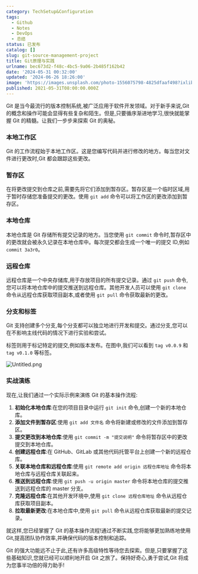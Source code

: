 ```yaml
---
category: TechSetup&Configuration
tags:
  - Github
  - Notes
  - DevOps
  - 总结
status: 已发布
catalog: []
slug: git-source-management-project
title: Git原理与实践
urlname: bec673d2-f48c-4bc5-9a06-2b485f162b42
date: '2024-05-31 00:32:00'
updated: '2024-06-26 18:26:00'
image: 'https://images.unsplash.com/photo-1556075798-4825dfaaf498?ixlib=rb-4.0.3&q=85&fm=jpg&crop=entropy&cs=srgb'
published: 2021-05-31T08:00:00.000Z
---
```


Git 是当今最流行的版本控制系统,被广泛应用于软件开发领域。对于新手来说,Git 的概念和操作可能会显得有些复杂和陌生。但是,只要循序渐进地学习,很快就能掌握 Git 的精髓。让我们一步步来探索 Git 的奥秘。


### 本地工作区


Git 的工作流程始于本地工作区。这是您编写代码并进行修改的地方。每当您对文件进行更改时,Git 都会跟踪这些更改。


### 暂存区


在将更改提交到仓库之前,需要先将它们添加到暂存区。暂存区是一个临时区域,用于暂时存储您准备提交的更改。使用 `git add` 命令可以将工作区的更改添加到暂存区。


### 本地仓库


本地仓库是 Git 存储所有提交记录的地方。当您使用 `git commit` 命令时,暂存区中的更改就会被永久记录在本地仓库中。每次提交都会生成一个唯一的提交 ID,例如 `commit 3a3r0`。


### 远程仓库


远程仓库是一个中央存储库,用于存放项目的所有提交记录。通过 `git push` 命令,您可以将本地仓库中的提交推送到远程仓库。其他开发人员可以使用 `git clone` 命令从远程仓库获取项目副本,或者使用 `git pull` 命令获取最新的更改。


### 分支和标签


Git 支持创建多个分支,每个分支都可以独立地进行开发和提交。通过分支,您可以在不影响主线代码的情况下进行实验和尝试。


标签则用于标记特定的提交,例如版本发布。在图中,我们可以看到 `tag v0.0.9` 和 `tag v0.1.0` 等标签。


![Untitled.png](https://prod-files-secure.s3.us-west-2.amazonaws.com/5d24fe63-e567-4804-86f9-9fdc62e13082/77b77e01-3aab-4add-bdbd-7f489727861d/Untitled.png?X-Amz-Algorithm=AWS4-HMAC-SHA256&X-Amz-Content-Sha256=UNSIGNED-PAYLOAD&X-Amz-Credential=ASIAZI2LB4664ILFFMLM%2F20250225%2Fus-west-2%2Fs3%2Faws4_request&X-Amz-Date=20250225T213242Z&X-Amz-Expires=3600&X-Amz-Security-Token=IQoJb3JpZ2luX2VjEBUaCXVzLXdlc3QtMiJHMEUCIHm%2BQig9veKcSPX09npdp65fnDL34LB9rsPQOS5lkn7kAiEApK4zOgp0OjCAwU72IQOxvnpR4iOyiDiHWc2Ysjeb5Asq%2FwMIThAAGgw2Mzc0MjMxODM4MDUiDN8K7%2FfhI%2Fm8AJGj8CrcA%2BQKp%2FlAmNOUXEaN9UXkJSolKNdcR%2FKKbruW0NKu510%2BTG3HcLAM77D%2BWicwS%2FZghWIWJBFq1d92i81MBqicVJgqQ6aru3esWqBi9C3xYh3B4HgCvhhzHfEVRGiJs0gNuTa%2BOkiW6T1Xco5zxX6%2FW50FpV%2B480NCYiVg8vg%2BXbuRYb%2B7AvOpmJZ%2F05WWjFOVg2LwAMZ8xywGvareH8pGTzsKqA4o%2FC1fmErPLCF2bqXR60%2BhdUE3My6TMWodWhmgN8dd4V3pcYlVY2M0OMHRLchAc7Cqq7olCZpj3nRQe8FY1zpEbBrqgw89whpTSV8uuHE8%2B243m7y9gD2LyqTLUXohcjXQoIz7NZTdPP7bb9VFB6bGxzKCg%2B9fupBsW09LwzbOHPe5GlwGV0PR8JxUjBN%2FCLWjxWSpPKCgvZnI5%2FoCJHjjVbPc2hsbF6Ab7M9txNbv4Ww%2FAvVHFoBVGyyyVQeiWp93%2BENqgsYFd%2BNnYHNoT31%2BZuAIEOMOncGpXY8q%2Byld2Jn6wrIk3h3TWRcCbcIn953GY01beNvSNtzNbi1NCEP8sLUEmB336UyLNlJpdle8uGRSBlJLuy2O5deYaBH8Ugk9WZgbfugY1CXVaJlFbkmdowmX4oQ%2Fk%2BlUMLbj%2BL0GOqUBacaxqkrbxCX0IxTR1h6Pjf3xm2wtsVrKQGYpRCQDNXsU0QmLR2PuIxBQARYUxrATY9nf47Rf2wilLt%2B15Hz1iJq6ijdpyt3%2FZvZMWqdC9Ygum2tdQ2V0%2F%2Fe7iUDmKV%2FNwY4K8745aWbBK3931KgzbfRk7Qz2VRieZLa%2FJO7hrxCxMfdFOfRyfK2%2BuFqenNDNBx3lS072rnIMPgOdiLrARRaPP9eh&X-Amz-Signature=f839211b4161222875f01ad7ad20b3f43e3d6f0de0fe66fa4c5ba7e85e4da97e&X-Amz-SignedHeaders=host&x-id=GetObject)


### 实战演练


现在,让我们通过一个实际示例来演练 Git 的基本操作流程:

1. **初始化本地仓库**:在您的项目目录中运行 `git init` 命令,创建一个新的本地仓库。
2. **添加文件到暂存区**:使用 `git add 文件名` 命令将新建或修改的文件添加到暂存区。
3. **提交更改到本地仓库**:使用 `git commit -m "提交说明"` 命令将暂存区中的更改提交到本地仓库。
4. **创建远程仓库**:在 GitHub、GitLab 或其他代码托管平台上创建一个新的远程仓库。
5. **关联本地仓库和远程仓库**:使用 `git remote add origin 远程仓库地址` 命令将本地仓库与远程仓库关联起来。
6. **推送到远程仓库**:使用 `git push -u origin master` 命令将本地仓库的提交推送到远程仓库的 master 分支。
7. **克隆远程仓库**:在其他开发环境中,使用 `git clone 远程仓库地址` 命令从远程仓库获取项目副本。
8. **拉取最新更改**:在本地仓库中,使用 `git pull` 命令从远程仓库获取最新的提交记录。

就这样,您已经掌握了 Git 的基本操作流程!通过不断实践,您将能够更加熟练地使用 Git,提高团队协作效率,并确保代码的版本控制和追踪。


Git 的强大功能远不止于此,还有许多高级特性等待您去探索。但是,只要掌握了这些基础知识,您就已经可以顺利地开启 Git 之旅了。保持好奇心,勇于尝试,Git 将成为您事半功倍的得力助手!

